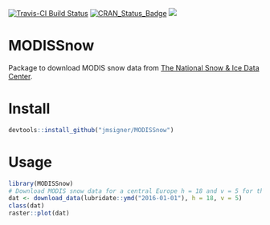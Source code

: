 <!-- README.md is generated from README.Rmd. Please edit that file -->
[![Travis-CI Build Status](https://travis-ci.org/jmsigner/MODISSnow.svg?branch=master)](https://travis-ci.org/jmsigner/MODISSnow)
[![CRAN_Status_Badge](http://www.r-pkg.org/badges/version/MODISSnow)](http://cran.r-project.org/package=MODISSnow)
![](https://cranlogs.r-pkg.org/badges/MODISSnow)


MODISSnow
=========

Package to download MODIS snow data from [The National Snow & Ice Data Center](http://nsidc.org/).

Install
=======

``` r
devtools::install_github("jmsigner/MODISSnow")
```

Usage
=====

``` r
library(MODISSnow)
# Download MODIS snow data for a central Europe h = 18 and v = 5 for the 1 of January 2016
dat <- download_data(lubridate::ymd("2016-01-01"), h = 18, v = 5)
class(dat)
raster::plot(dat)
```
